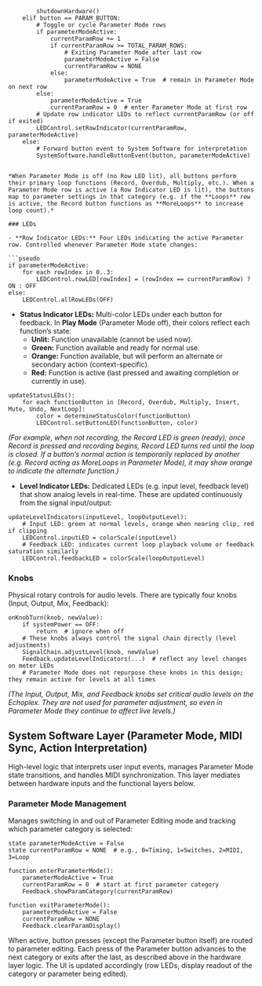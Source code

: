             shutdownHardware()
        elif button == PARAM_BUTTON:
            # Toggle or cycle Parameter Mode rows
            if parameterModeActive:
                currentParamRow += 1
                if currentParamRow >= TOTAL_PARAM_ROWS:
                    # Exiting Parameter Mode after last row
                    parameterModeActive = False
                    currentParamRow = NONE
                else:
                    parameterModeActive = True  # remain in Parameter Mode on next row
            else:
                parameterModeActive = True
                currentParamRow = 0  # enter Parameter Mode at first row
            # Update row indicator LEDs to reflect currentParamRow (or off if exited)
            LEDControl.setRowIndicator(currentParamRow, parameterModeActive)
        else:
            # Forward button event to System Software for interpretation
            SystemSoftware.handleButtonEvent(button, parameterModeActive)
```

*When Parameter Mode is off (no Row LED lit), all buttons perform their primary loop functions (Record, Overdub, Multiply, etc.). When a Parameter Mode row is active (a Row Indicator LED is lit), the buttons map to parameter settings in that category (e.g. if the **Loops** row is active, the Record button functions as **MoreLoops** to increase loop count).*

### LEDs

- **Row Indicator LEDs:** Four LEDs indicating the active Parameter row. Controlled whenever Parameter Mode state changes:

```pseudo
if parameterModeActive:
    for each rowIndex in 0..3:
        LEDControl.rowLED[rowIndex] = (rowIndex == currentParamRow) ? ON : OFF
else:
    LEDControl.allRowLEDs(OFF)
```

- **Status Indicator LEDs:** Multi-color LEDs under each button for feedback. In **Play Mode** (Parameter Mode off), their colors reflect each function’s state:
  - **Unlit:** Function unavailable (cannot be used now).
  - **Green:** Function available and ready for normal use.
  - **Orange:** Function available, but will perform an alternate or secondary action (context-specific).
  - **Red:** Function is active (last pressed and awaiting completion or currently in use).

```pseudo
updateStatusLEDs():
    for each functionButton in [Record, Overdub, Multiply, Insert, Mute, Undo, NextLoop]:
        color = determineStatusColor(functionButton)
        LEDControl.setButtonLED(functionButton, color)
```

*(For example, when not recording, the Record LED is green (ready); once Record is pressed and recording begins, Record LED turns red until the loop is closed. If a button’s normal action is temporarily replaced by another (e.g. Record acting as MoreLoops in Parameter Mode), it may show orange to indicate the alternate function.)*

- **Level Indicator LEDs:** Dedicated LEDs (e.g. input level, feedback level) that show analog levels in real-time. These are updated continuously from the signal input/output:

```pseudo
updateLevelIndicators(inputLevel, loopOutputLevel):
    # Input LED: green at normal levels, orange when nearing clip, red if clipping
    LEDControl.inputLED = colorScale(inputLevel)
    # Feedback LED: indicates current loop playback volume or feedback saturation similarly
    LEDControl.feedbackLED = colorScale(loopOutputLevel)
```

### Knobs

Physical rotary controls for audio levels. There are typically four knobs (Input, Output, Mix, Feedback):

```pseudo
onKnobTurn(knob, newValue):
    if systemPower == OFF:
        return  # ignore when off
    # These knobs always control the signal chain directly (level adjustments)
    SignalChain.adjustLevel(knob, newValue)
    Feedback.updateLevelIndicators(...)  # reflect any level changes on meter LEDs
    # Parameter Mode does not repurpose these knobs in this design; they remain active for levels at all times
```

*(The Input, Output, Mix, and Feedback knobs set critical audio levels on the Echoplex. They are not used for parameter adjustment, so even in Parameter Mode they continue to affect live levels.)*

## System Software Layer (Parameter Mode, MIDI Sync, Action Interpretation)

High-level logic that interprets user input events, manages Parameter Mode state transitions, and handles MIDI synchronization. This layer mediates between hardware inputs and the functional layers below.

### Parameter Mode Management

Manages switching in and out of Parameter Editing mode and tracking which parameter category is selected:

```pseudo
state parameterModeActive = False
state currentParamRow = NONE  # e.g., 0=Timing, 1=Switches, 2=MIDI, 3=Loop

function enterParameterMode():
    parameterModeActive = True
    currentParamRow = 0  # start at first parameter category
    Feedback.showParamCategory(currentParamRow)

function exitParameterMode():
    parameterModeActive = False
    currentParamRow = NONE
    Feedback.clearParamDisplay()
```

When active, button presses (except the Parameter button itself) are routed to parameter editing. Each press of the Parameter button advances to the next category or exits after the last, as described above in the hardware layer logic. The UI is updated accordingly (row LEDs, display readout of the category or parameter being edited).
